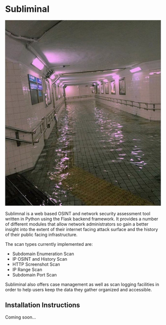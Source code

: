 # Subliminal 

![A liminal space](readme.png)

Sublimnal is a web based OSINT and network security assessment tool written in Python using the Flask backend framework.
It provides a number of different modules that allow network administrators so gain a better insight into the extent of their internet facing attack surface and the history of their public facing infrastructure.

The scan types currently implemented are:

*  Subdomain Enumeration Scan 
*  IP OSINT and History Scan
*  HTTP Screenshot Scan 
*  IP Range Scan
*  Subdomain Port Scan

Subliminal also offers case management as well as scan logging facilities in order to help users keep the data they gather organized and accessible. 

## Installation Instructions

Coming soon...
